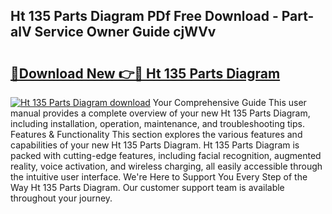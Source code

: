 ## Ht 135 Parts Diagram PDf Free Download - Part-alV Service Owner Guide cjWVv

# <h2><a href="http://dfkuss0.blite.top/?on=Ht+135+Parts+Diagram">🔗Download New 👉🔴 Ht 135 Parts Diagram</a></h2>

[![Ht 135 Parts Diagram download](https://i.imgur.com/lujVjoI.png)](http://dfkuss0.blite.top/?on=Ht+135+Parts+Diagram)
Your Comprehensive Guide This user manual provides a complete overview of your new Ht 135 Parts Diagram, including installation, operation, maintenance, and troubleshooting tips. Features & Functionality This section explores the various features and capabilities of your new Ht 135 Parts Diagram. Ht 135 Parts Diagram is packed with cutting-edge features, including facial recognition, augmented reality, voice activation, and wireless charging, all easily accessible through the intuitive user interface. We're Here to Support You Every Step of the Way Ht 135 Parts Diagram. Our customer support team is available throughout your journey.
